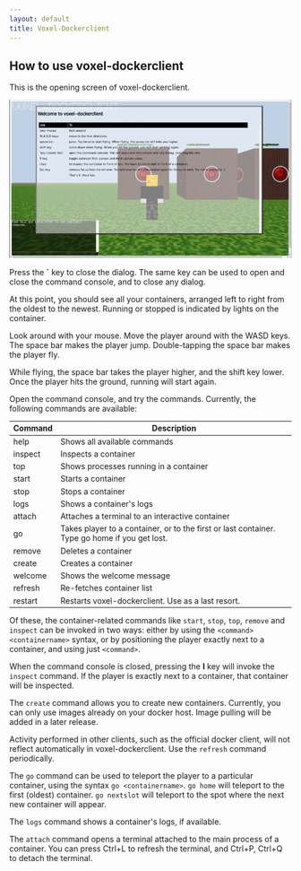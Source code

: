 ```yaml
---
layout: default
title: Voxel-Dockerclient
---
```

## How to use voxel-dockerclient
This is the opening screen of voxel-dockerclient.

![Opening screen](img/openingscreen.png)

Press the **\`** key to close the dialog. The same key can be used to open and close the command console, and to close any dialog.

At this point, you should see all your containers, arranged left to right from the oldest to the newest. Running or stopped is indicated by lights on the container.

Look around with your mouse. Move the player around with the WASD keys. The space bar makes the player jump. Double-tapping the space bar makes the player fly.

While flying, the space bar takes the player higher, and the shift key lower. Once the player hits the ground, running will start again.

Open the command console, and try the commands. Currently, the following commands are available:


|Command|Description|
|-------|-----------|
|help|Shows all available commands|
|inspect|Inspects a container|
|top|Shows processes running in a container|
|start|Starts a container|
|stop|Stops a container|
|logs|Shows a container's logs|
|attach|Attaches a terminal to an interactive container|
|go|Takes player to a container, or to the first or last container. Type go home if you get lost.|
|remove|Deletes a container|
|create|Creates a container|
|welcome|Shows the welcome message|
|refresh|Re-fetches container list|
|restart|Restarts voxel-dockerclient. Use as a last resort.|


Of these, the container-related commands like `start`, `stop`, `top`, `remove` and `inspect` can be invoked in two ways: either by using the `<command> <containername>` syntax, or by positioning the player exactly next to a container, and using just `<command>`.

When the command console is closed, pressing the **I** key will invoke the `inspect` command. If the player is exactly next to a container, that container will be inspected.

The `create` command allows you to create new containers. Currently, you can only use images already on your docker host. Image pulling will be added in a later release.

Activity performed in other clients, such as the official docker client, will not reflect automatically in voxel-dockerclient. Use the `refresh` command periodically.

The `go` command can be used to teleport the player to a particular container, using the syntax `go <containername>`. `go home` will teleport to the first (oldest) container. `go nextslot` will teleport to the spot where the next new container will appear. 

The `logs` command shows a container's logs, if available.

The `attach` command opens a terminal attached to the main process of a container. You can press Ctrl+L to refresh the terminal, and Ctrl+P, Ctrl+Q to detach the terminal.
